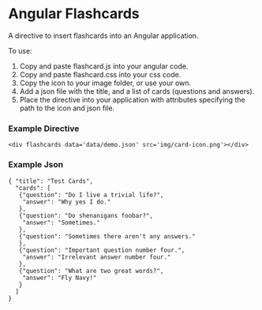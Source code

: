 # Angular Flashcards #

A directive to insert flashcards into an Angular application.

To use: 
1.  Copy and paste flashcard.js into your angular code.
2.  Copy and paste flashcard.css into your css code.
3.  Copy the icon to your image folder, or use your own.
4.  Add a json file with the title, and a list of cards (questions and answers).
5.  Place the directive into your application with attributes specifying the path to the icon and json file.

### Example Directive ###
    <div flashcards data='data/demo.json' src='img/card-icon.png'></div>

### Example Json ###
    { "title": "Test Cards",
      "cards": [
       {"question": "Do I live a trivial life?",
        "answer": "Why yes I do."
       },
       {"question": "Do shenanigans foobar?",
        "answer": "Sometimes."
       },
       {"question": "Sometimes there aren't any answers."
       },
       {"question": "Important question number four.",
        "answer": "Irrelevant answer number four."
       },
       {"question": "What are two great words?",
        "answer": "Fly Navy!"
       }
      ]
    }
